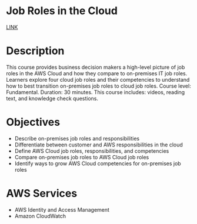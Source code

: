 # Job Roles in the Cloud

[LINK](https://skillbuilder.aws/learn/VTPP3S2SG8/job-roles-in-the-cloud/DEMT7MTJ7W)

# **Description**

This course provides business decision makers a high-level picture of job roles in the AWS Cloud and how they compare to on-premises IT job roles. Learners explore four cloud job roles and their competencies to understand how to best transition on-premises job roles to cloud job roles. Course level: Fundamental. Duration: 30 minutes. This course includes: videos, reading text, and knowledge check questions.

# **Objectives**

- Describe on-premises job roles and responsibilities
- Differentiate between customer and AWS responsibilities in the cloud
- Define AWS Cloud job roles, responsibilities, and competencies
- Compare on-premises job roles to AWS Cloud job roles
- Identify ways to grow AWS Cloud competencies for on-premises job roles

# **AWS Services**

- AWS Identity and Access Management
- Amazon CloudWatch
